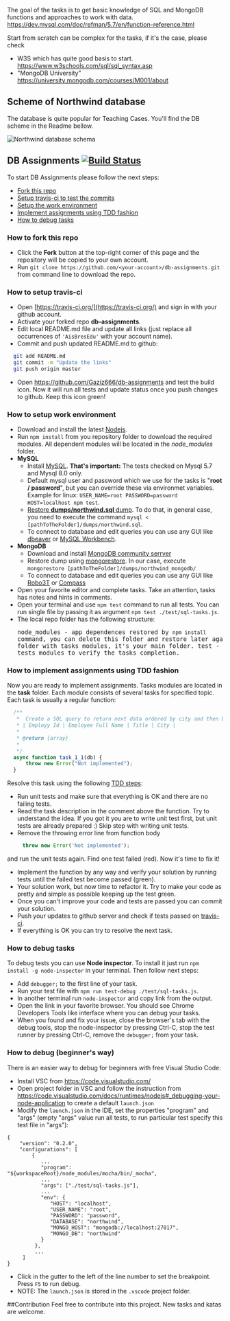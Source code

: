 The goal of the tasks is to get basic knowledge of SQL and MongoDB functions and approaches to work with data.                                                     
 https://dev.mysql.com/doc/refman/5.7/en/function-reference.html                          
                                                                                          
 Start from scratch can be complex for the tasks, if it's the case, please check
 - W3S which has quite good basis to start.                                       
 https://www.w3schools.com/sql/sql_syntax.asp
 - "MongoDB University"
 https://university.mongodb.com/courses/M001/about 
 
## Scheme of Northwind database
The database is quite popular for Teaching Cases. You'll find the DB scheme in the Readme bellow.
 
![Northwind database schema](Northwind_A4_size_for_Print.png "Northwind database schema")

## DB Assignments  [![Build Status](https://travis-ci.org/AisBrestEdu/db-assignments.svg?branch=master)](https://travis-ci.org/AisBrestEdu/db-assignments)

To start DB Assignments please follow the next steps:
*  [Fork this repo](#user-content-how-to-fork-this-repo)
*  [Setup travis-ci to test the commits](#user-content-how-to-setup-travis-ci)
*  [Setup the work environment](#user-content-how-to-setup-work-environment)
*  [Implement assignments using TDD fashion](#user-content-how-to-implement-assignments-using-tdd-fashion)
*  [How to debug tasks](#how-to-debug-tasks)

### How to fork this repo
* Click the **Fork** button at the top-right corner of this page and the repository will be copied to your own account.
* Run `git clone https://github.com/<your-account>/db-assignments.git` from command line to download the repo.

### How to setup travis-ci
* Open [https://travis-ci.org/](https://travis-ci.org/) and sign in with your github account.
* Activate your forked repo **db-assignments**.
* Edit local README.md file and update all links (just replace all occurrences of `'AisBresEdu'` with your account name).
* Commit and push updated README.md to github:
```bash
  git add README.md
  git commit -m "Update the links"
  git push origin master
```
* Open https://github.com/Gaziz666/db-assignments and test the build icon. Now it will run all tests and update status once you push changes to github. Keep this icon green!


### How to setup work environment
* Download and install the latest [Nodejs](https://nodejs.org/en/download/stable/).
* Run `npm install` from you repository folder to download the required modules. All dependent modules will be located in the  *node_modules* folder.
* **MySQL**
  * Install [MySQL](https://dev.mysql.com/downloads/mysql/5.5.html). **That's important:** The tests checked on Mysql 5.7 and Mysql 8.0 only.
  * Default mysql user and password which we use for the tasks is "**root / password**", but you can override these via environmet variables. 
    Example for linux: `USER_NAME=root PASSWORD=password HOST=localhost npm test`.
  * [Restore **dumps/northwind.sql** dump](https://john-dugan.com/dump-and-restore-mysql-databases-in-windows/). To do that, in general case, you need to execute the command `mysql < [pathToTheFolder]/dumps/northwind.sql`.
  * To connect to database and edit queries you can use any GUI like [dbeaver](https://dbeaver.io/) or [MySQL Workbench](https://www.mysql.com/products/workbench/).
* **MongoDB**
  * Download and install [MongoDB community serrver](https://www.mongodb.com/try/download/community)
  * Restore dump using [mongorestore](https://docs.mongodb.com/manual/reference/program/mongorestore/#bin.mongorestore).
    In our case, execute `mongorestore [pathToTheFolder]/dumps/northwind_mongodb/`
  * To connect to database and edit queries you can use any GUI like [Robo3T](https://robomongo.org/download) or [Compass](https://www.mongodb.com/products/compass)
* Open your favorite editor and complete tasks. Take an attention, tasks has notes and hints in comments.
* Open your terminal and use `npm test` command to run all tests. You can run single file by passing it as argument `npm test ./test/sql-tasks.js`.
* The local repo folder has the following structure: <pre>
    node_modules - app dependences restored by `npm install` command, you can delete this folder and restore later again.
    task - folder with tasks modules, it's your main folder.
    test - folder with tests modules to verify the tasks completion.
</pre>

### How to implement assignments using TDD fashion
Now you are ready to implement assignments. Tasks modules are located in the **task** folder. Each module consists of several tasks for specified topic. Each task is usually a regular function:
```javascript
  /**
   *  Create a SQL query to return next data ordered by city and then by name:
   * | Employy Id | Employee Full Name | Title | City |
   *
   * @return {array}
   *
   */
  async function task_1_1(db) {
      throw new Error("Not implemented");
  }
```
Resolve this task using the following [TDD steps](https://en.wikipedia.org/wiki/Test-driven_development#Test-driven_development_cycle):
* Run unit tests and make sure that everything is OK and there are no failing tests.
* Read the task description in the comment above the function. Try to understand the idea. If you got it you are to write unit test first, but unit tests are already prepared :) Skip step with writing unit tests.
* Remove the throwing error line from function body
```javascript
     throw new Error('Not implemented');
```
and run the unit tests again. Find one test failed (red). Now it's time to fix it!
* Implement the function by any way and verify your solution by running tests until the failed test become passed (green).
* Your solution work, but now time to refactor it. Try to make your code as pretty and simple as possible keeping up the test green.
* Once you can't improve your code and tests are passed you can commit your solution.
* Push your updates to github server and check if tests passed on [travis-ci](https://travis-ci.org/Gaziz666/db-assignments/builds).
* If everything is OK you can try to resolve the next task.

### How to debug tasks
To debug tests you can use **Node inspector**. To install it just run `npm install -g node-inspector` in your terminal. Then follow next steps:
* Add `debugger;` to the first line of your task.
* Run your test file with `npm run test-debug ./test/sql-tasks.js`.
* In another terminal run `node-inspector` and copy link from the output.
* Open the link in your favorite browser. You should see Chrome Developers Tools like interface where you can debug your tasks.
* When you found and fix your issue, close the browser's tab with the debug tools, stop the node-inspector by pressing Ctrl-C, stop the test runner by pressing Ctrl-C, remove the `debugger;` from your task.

### How to debug (beginner's way)
There is an easier way to debug for beginners with free Visual Studio Code:
* Install VSC from https://code.visualstudio.com/
* Open project folder in VSC and follow the instruction from https://code.visualstudio.com/docs/runtimes/nodejs#_debugging-your-node-application to create a default `launch.json`
* Modify the `launch.json` in the IDE, set the properties "program" and "args" (empty "args" value run all tests, to run particular test specify this test file in "args"):
```
{
    "version": "0.2.0",
    "configurations": [
        {
           ...
           "program": "${workspaceRoot}/node_modules/mocha/bin/_mocha",
           ...
           "args": ["./test/sql-tasks.js"],
           ...
           "env": { 
              "HOST": "localhost", 
              "USER_NAME": "root", 
              "PASSWORD": "password", 
              "DATABASE": "northwind",
              "MONGO_HOST": "mongodb://localhost:27017",
              "MONGO_DB": "northwind"
           }
         },
         ...
     ]
}
```
* Click in the gutter to the left of the line number to set the breakpoint. Press `F5` to run debug.
* NOTE: The `launch.json` is stored in the `.vscode` project folder.


##Contribution
Feel free to contribute into this project. New tasks and katas are welcome.

